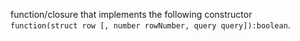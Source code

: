 function/closure that implements the following constructor  
`function(struct row [, number rowNumber, query query]):boolean`.